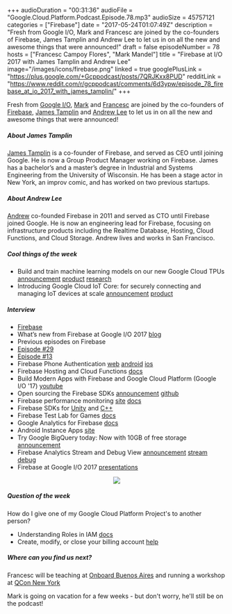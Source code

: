 +++
audioDuration = "00:31:36"
audioFile = "Google.Cloud.Platform.Podcast.Episode.78.mp3"
audioSize = 45757121
categories = ["Firebase"]
date = "2017-05-24T01:07:49Z"
description = "Fresh from Google I/O, Mark and Francesc are joined by the co-founders of Firebase, James Tamplin and Andrew Lee to let us in on all the new and awesome things that were announced!"
draft = false
episodeNumber = 78
hosts = ["Francesc Campoy Flores", "Mark Mandel"]
title = "Firebase at I/O 2017 with James Tamplin and Andrew Lee"
image="/images/icons/firebase.png"
linked = true
googlePlusLink = "https://plus.google.com/+Gcppodcast/posts/7QRJKxx8PUD"
redditLink = "https://www.reddit.com/r/gcppodcast/comments/6d3ypw/episode_78_firebase_at_io_2017_with_james_tamplin/"
+++

Fresh from [Google I/O](https://events.google.com/io/), [Mark](https://twitter.com/Neurotic) and [Francesc](https://twitter.com/francesc)
are joined by the co-founders of [Firebase](https://firebase.google.com/), [James Tamplin](https://twitter.com/JamesTamplin) and
[Andrew Lee](https://twitter.com/startupandrew) to let us in on all the new and awesome things that were announced!

<!--more-->

##### About James Tamplin
[James Tamplin](https://twitter.com/JamesTamplin) is a co-founder of Firebase, and served as CEO until joining Google. He is now a Group Product Manager 
working on Firebase. James has a bachelor’s and a master’s degree in Industrial and Systems Engineering from 
the University of Wisconsin. He has been a stage actor in New York, an improv comic, and has worked on two previous startups.

##### About Andrew Lee
[Andrew](https://twitter.com/startupandrew) co-founded Firebase in 2011 and served as CTO until Firebase joined Google. He is now an engineering lead for 
Firebase, focusing on infrastructure products including the Realtime Database, 
Hosting, Cloud Functions, and Cloud Storage. Andrew lives and works in San Francisco.

##### Cool things of the week

- Build and train machine learning models on our new Google Cloud TPUs [announcement](https://blog.google/topics/google-cloud/google-cloud-offer-tpus-machine-learning/) [product](https://cloud.google.com/tpu/) [research](https://arxiv.org/abs/1704.04760)
- Introducing Google Cloud IoT Core: for securely connecting and managing IoT devices at scale [announcement](https://cloudplatform.googleblog.com/2017/05/introducing-Google-Cloud-IoT-Core-for-securely-connecting-and-managing-IoT-devices-at-scale.html) [product](https://cloud.google.com/iot-core/)

##### Interview

- [Firebase](https://firebase.google.com/)
- What’s new from Firebase at Google I/O 2017 [blog](https://firebase.googleblog.com/2017/05/whats-new-from-firebase-at-google-io.html)
- Previous episodes on Firebase
 - [Episode #29](https://www.gcppodcast.com/post/episode-29-the-new-firebase-with-abe-haskins-and-doug-stevenson/)
 - [Episode #13](https://www.gcppodcast.com/post/episode-13-firebase-with-sara-and-vikrum/)
- Firebase Phone Authentication [web](https://firebase.google.com/docs/auth/web/phone-auth) [android](https://firebase.google.com/docs/auth/android/phone-auth) [ios](https://firebase.google.com/docs/auth/ios/phone-auth)
- Firebase Hosting and Cloud Functions [docs](https://firebase.google.com/docs/hosting/functions)
- Build Modern Apps with Firebase and Google Cloud Platform (Google I/O '17) [youtube](https://www.youtube.com/watch?v=ZIe0Fn9OtnY)
- Open sourcing the Firebase SDKs [announcement](https://opensource.googleblog.com/2017/05/open-sourcing-firebase-sdks.html) [github](https://github.com/firebase/)
- Firebase performance monitoring [site](https://firebase.google.com/products/performance/) [docs](https://firebase.google.com/docs/perf-mon/)
- Firebase SDKs for [Unity](https://firebase.google.com/docs/unity/setup) and [C++](https://firebase.google.com/docs/cpp/setup)
- Firebase Test Lab for Games [docs](https://firebase.google.com/docs/test-lab/game-loop)
- Google Analytics for Firebase [docs](https://firebase.google.com/docs/analytics/)
- Android Instance Apps [site](https://developer.android.com/topic/instant-apps/index.html)
- Try Google BigQuery today: Now with 10GB of free storage [announcement](https://cloud.google.com/blog/big-data/2017/05/try-google-bigquery-today-now-with-10gb-of-free-storage)
- Firebase Analytics Stream and Debug View [announcement](https://firebase.googleblog.com/2017/03/realtime-analytics-for-everyone.html) [stream](https://support.google.com/firebase/answer/7229836?hl=en) [debug](https://firebase.google.com/docs/analytics/debugview)
- Firebase at Google I/O 2017 [presentations](https://www.youtube.com/playlist?list=PLl-K7zZEsYLma7gxYxtEwO1rsAPn7wkV_)

<div style="text-align: center">
  <a href="https://firebase.google.com/"><img src="/images/icons/firebase.png" style="margin: auto;"></a>
</div>

##### Question of the week

How do I give one of my Google Cloud Platform Project's to another person?

- Understanding Roles in IAM [docs](https://cloud.google.com/iam/docs/understanding-roles)
- Create, modify, or close your billing account [help](https://support.google.com/cloud/answer/6288653?hl=en)

##### Where can you find us next?

Francesc will be teaching at [Onboard Buenos Aires](https://cloudplatformonline.com/2017-OnBoard-BuenosAires.html) and running a 
workshop at [QCon New York](https://qconnewyork.com/)
  
Mark is going on vacation for a few weeks - but don't worry, he'll still be on the podcast!
